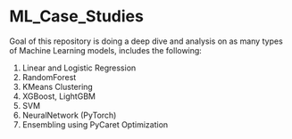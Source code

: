 # ML_Case_Studies

Goal of this repository is doing a deep dive and analysis on as many types of Machine Learning models, includes the following:
1. Linear and Logistic Regression
2. RandomForest
3. KMeans Clustering
4. XGBoost, LightGBM
5. SVM
6. NeuralNetwork (PyTorch)
7. Ensembling using PyCaret Optimization
